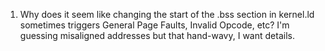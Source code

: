 

1. Why does it seem like changing the start of the .bss section in kernel.ld sometimes triggers General Page Faults, Invalid Opcode, etc? I'm guessing misaligned addresses but that hand-wavy, I want details.
